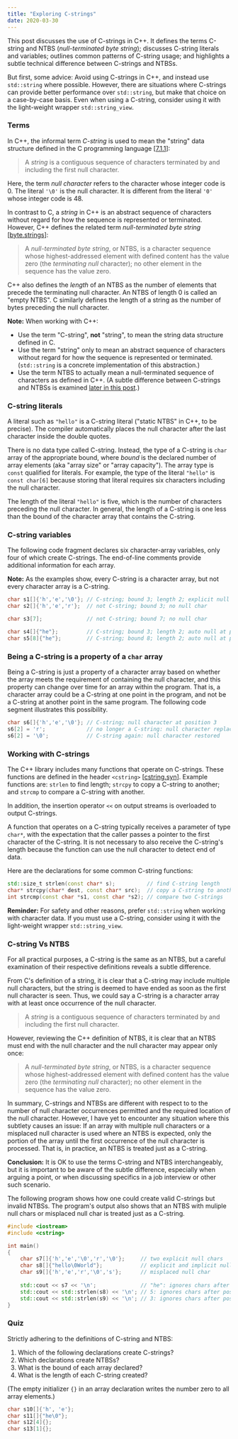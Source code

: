 ```yaml
---
title: "Exploring C-strings"
date: 2020-03-30
---
```


This post discusses the use of C-strings in C++. It defines the terms C-string and NTBS 
(*null-terminated byte string*); discusses C-string literals and variables; outlines common patterns
of C-string usage; and highlights a subtle technical difference between C-strings and NTBSs.

But first, some advice: Avoid using C-strings in C++, and instead use `std::string` where possible.
However, there are situations where C-strings can provide better performance over `std::string`, 
but make that choice on a case-by-case basis. Even when using a C-string, consider using it with the 
light-weight wrapper `std::string_view`.
<!--more-->

### Terms

In C++, the informal term *C-string* is used to mean the "string" data structure defined in the C 
programming language [[7.1.1](https://web.archive.org/web/20181230041359if_/http://www.open-std.org/jtc1/sc22/wg14/www/abq/c17_updated_proposed_fdis.pdf)]: 

> A *string* is a contiguous sequence of characters terminated by and including the first null 
> character.

Here, the term *null character* refers to the character whose integer code is 0. The literal `'\0'`
is the null character. It is different from the literal `'0'` whose integer code is 48.

In contrast to C, a *string* in C++ is an abstract sequence of characters without regard for how the
sequence is represented or terminated. However, C++ defines the related term *null-terminated byte 
string* [[byte.strings](https://timsong-cpp.github.io/cppwp/n4659/byte.strings)]:

> A *null-terminated byte string*, or NTBS, is a character sequence whose highest-addressed element 
> with defined content has the value zero (the *terminating null* character); no other element in 
> the sequence has the value zero.

C++ also defines the *length* of an NTBS as the number of elements that precede the terminating null
character. An NTBS of length 0 is called an "empty NTBS". C similarly defines the length of a string
as the number of bytes preceding the null character.

**Note:** When working with C++:
- Use the term "C-string", **not** "string", to mean the string data structure defined in C. 
- Use the term "string" only to mean an abstract sequence of characters without regard for how the 
  sequence is represented or terminated. (`std::string` is a concrete implementation of this
  abstraction.)
- Use the term NTBS to actually mean a null-terminated sequence of characters as defined in C++. 
  (A subtle difference between C-strings and NTBSs is examined [later in this post](#c-string-vs-ntbs).)

### C-string literals

A literal such as `"hello"` is a C-string literal ("static NTBS" in C++, to be precise). The 
compiler automatically places the null character after the last character inside the double quotes. 

There is no data type called C-string. Instead, the type of a C-string is `char` array of the 
appropriate bound, where *bound* is the declared number of array elements (aka "array size" or 
"array capacity"). The array type is `const` qualified for literals. For example, the type of the 
literal `"hello"` is `const char[6]` because storing that literal requires six characters 
including the null character.

The length of the literal `"hello"` is five, which is the number of characters preceding the null 
character. In general, the length of a C-string is one less than the bound of the character array 
that contains the C-string.

### C-string variables

The following code fragment declares six character-array variables, only four of which create 
C-strings. The end-of-line comments provide additional information for each array.

**Note:** As the examples show, every C-string is a character array, but not every character array 
is a C-string.

```cpp
char s1[]{'h','e','\0'}; // C-string; bound 3; length 2; explicit null at position 3
char s2[]{'h','e','r'};  // not C-string; bound 3; no null char

char s3[7];              // not C-string; bound 7; no null char

char s4[]{"he"};         // C-string; bound 3; length 2; auto null at position 3
char s5[8]{"he"};        // C-string; bound 8; length 2; auto null at position 3
```

### Being a C-string is a property of a `char` array

Being a C-string is just a property of a character array based on whether the array meets the 
requirement of containing the null character, and this property can change over time for an array 
within the program. That is, a character array could be a C-string at one point in the program, and 
not be a C-string at another point in the same program. The following code segment illustrates this 
possibility.

```cpp
char s6[]{'h','e','\0'}; // C-string; null character at position 3
s6[2] = 'r';             // no longer a C-string: null character replaced
s6[2] = '\0';            // C-string again: null character restored
```

### Working with C-strings

The C++ library includes many functions that operate on C-strings. These functions are defined in 
the header `<cstring>` [[cstring.syn](https://timsong-cpp.github.io/cppwp/n4659/c.strings#cstring.syn)]. 
Example functions are: `strlen` to find length; `strcpy` to copy a C-string to another; and 
`strcmp` to compare a C-string with another.

In addition, the insertion operator `<<` on output streams is overloaded to output C-strings.

A function that operates on a C-string typically receives a parameter of type `char*`, with the 
expectation that the caller passes a pointer to the first character of the C-string. It is not 
necessary to also receive the C-string's length because the function can use the null character to 
detect end of data.

Here are the declarations for some common C-string functions:

```cpp
std::size_t strlen(const char* s);          // find C-string length 
char* strcpy(char* dest, const char* src);  // copy a C-string to another
int strcmp(const char *s1, const char *s2); // compare two C-strings
```

**Reminder:** For safety and other reasons, prefer `std::string` when working with character data. 
If you must use a C-string, consider using it with the light-weight wrapper `std::string_view`.

### C-string Vs NTBS

For all practical purposes, a C-string is the same as an NTBS, but a careful examination of their 
respective definitions reveals a subtle difference.

From C's definition of a string, it is clear that a C-string may include multiple null characters, 
but the string is deemed to have ended as soon as the first null character is seen. Thus, we could 
say a C-string is a character array with at least once occurrence of the null character.

> A *string* is a contiguous sequence of characters terminated by and including the first null 
> character.

However, reviewing the C++ definition of NTBS, it is clear that an NTBS must end with the null 
character and the null character may appear only once:

> A *null-terminated byte string*, or NTBS, is a character sequence whose highest-addressed element 
> with defined content has the value zero (the *terminating null* character); no other element in 
> the sequence has the value zero.

In summary, C-strings and NTBSs are different with respect to to the number of null character 
occurrences permitted and the required location of the null character. However, I have yet to 
encounter any situation where this subtlety causes an issue: If an array with multiple null characters 
or a misplaced null character is used where an NTBS is expected, only the portion of the array until 
the first occurrence of the null character is processed. That is, in practice, an NTBS is treated 
just as a C-string.

**Conclusion:** It is OK to use the terms C-string and NTBS interchangeably, but it is important to
be aware of the subtle difference, especially when arguing a point, or when discussing specifics in
a job interview or other such scenario.

The following program shows how one could create valid C-strings but invalid NTBSs. The program's 
output also shows that an NTBS with muliple null chars or misplaced null char is treated just as a 
C-string. 

```cpp
#include <iostream>
#include <cstring>

int main() 
{
    char s7[]{'h','e','\0','r','\0'};     // two explicit null chars
    char s8[]{"hello\0World"};            // explicit and implicit null chars
    char s9[]{'h','e','r','\0','s'};      // misplaced null char
    
    std::cout << s7 << '\n';              // "he": ignores chars after position 2
    std::cout << std::strlen(s8) << '\n'; // 5: ignores chars after position 5
    std::cout << std::strlen(s9) << '\n'; // 3: ignores chars after position 4
}
```

### Quiz

Strictly adhering to the definitions of C-string and NTBS:
1. Which of the following declarations create C-strings? 
2. Which declarations create NTBSs? 
3. What is the bound of each array declared?
4. What is the length of each C-string created?

(The empty initializer `{}` in an array declaration writes the number zero to all array elements.)

```cpp
char s10[]{'h', 'e'};
char s11[]{"he\0"};
char s12[4]{};
char s13[1]{};
```